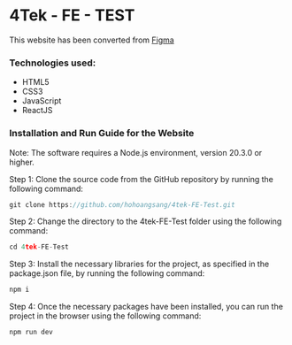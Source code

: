 # 4Tek - FE - TEST

This website has been converted from [Figma](https://www.figma.com/design/aypVCPDSXI8ddzYTKICxCW/Ba%CC%80i-test---DEV-FE?node-id=2-7&p=f&t=SShM3lWYg3WhU2pg-0)

### Technologies used:

- HTML5
- CSS3
- JavaScript
- ReactJS

### Installation and Run Guide for the Website

Note: The software requires a Node.js environment, version 20.3.0 or higher.

Step 1: Clone the source code from the GitHub repository by running the following command:

```js
git clone https://github.com/hohoangsang/4tek-FE-Test.git
```
Step 2: Change the directory to the 4tek-FE-Test folder using the following command:

```js
cd 4tek-FE-Test
```
Step 3: Install the necessary libraries for the project, as specified in the package.json file, by running the following command:

```js
npm i
```

Step 4: Once the necessary packages have been installed, you can run the project in the browser using the following command:

```js
npm run dev
```

